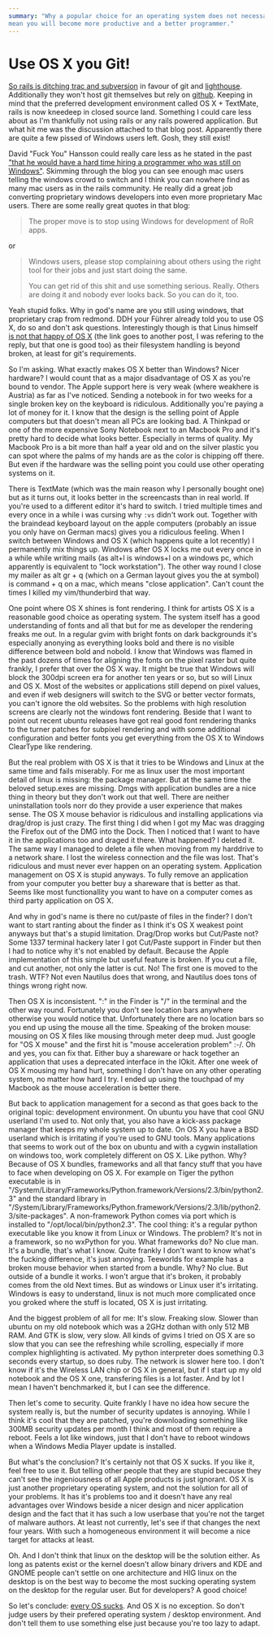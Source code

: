 ```yaml
---
summary: "Why a popular choice for an operating system does not necessarily
mean you will become more productive and a better programmer."
---
```


# Use OS X you Git!

[So rails is ditching trac and subversion](http://weblog.rubyonrails.org/2008/4/2/rails-is-moving-from-svn-to-git)
in favour of git and [lighthouse](http://www.lighthouseapp.com/).
Additionally they won't host git themselves but rely on [github](http://github.com/). Keeping in mind that the preferred development
environment called OS X + TextMate, rails is now kneedeep in closed
source land. Something I could care less about as I'm thankfully not
using rails or any rails powered application. But what hit me was the
discussion attached to that blog post. Apparently there are quite a few
pissed of Windows users left. Gosh, they still exist!

David "Fuck You" Hansson could really care less as he stated in the past
["that he would have a hard time hiring a programmer who was still on
Windows"](http://www.loudthinking.com/arc/000433.html). Skimming
through the blog you can see enough mac users telling the windows crowd
to switch and I think you can nowhere find as many mac users as in the
rails community. He really did a great job converting proprietary
windows developers into even more proprietary Mac users. There are some
really great quotes in that blog:

> The proper move is to stop using Windows for development of RoR
apps.
>

or

> Windows users, please stop complaining about others using the right
tool for their jobs and just start doing the same.
>
> You can get rid of this shit and use something serious. Really.
Others are doing it and nobody ever looks back. So you can do it,
too.
>

Yeah stupid folks. Why in god's name are you still using windows, that
proprietary crap from redmond. DDH your Führer already told you to use
OS X, do so and don't ask questions. Interestingly though is that Linus
himself [is not that happy of OS X](http://kerneltrap.org/mailarchive/git/2008/1/23/592628) (the link
goes to another post, I was refering to the reply, but that one is good
too) as their filesystem handling is beyond broken, at least for git's
requirements.

So I'm asking. What exactly makes OS X better than Windows? Nicer
hardware? I would count that as a major disadvantage of OS X as you're
bound to vendor. The Apple support here is very weak (where weakhere is
Austria) as far as I've noticed. Sending a notebook in for two weeks for
a single broken key on the keyboard is ridiculous. Additionally you're
paying a lot of money for it. I know that the design is the selling
point of Apple computers but that doesn't mean all PCs are looking bad.
A Thinkpad or one of the more expensive Sony Notebook next to an Macbook
Pro and it's pretty hard to decide what looks better. Especially in
terms of quality. My Macbook Pro is a bit more than half a year old and
on the silver plastic you can spot where the palms of my hands are as
the color is chipping off there. But even if the hardware was the
selling point you could use other operating systems on it.

There is TextMate (which was the main reason why I personally bought
one) but as it turns out, it looks better in the screencasts than in
real world. If you're used to a different editor it's hard to switch. I
tried multiple times and every once in a while i was cursing why `:vs`
didn't work out. Together with the braindead keyboard layout on the
apple computers (probably an issue you only have on German macs) gives
you a ridiculous feeling. When I switch between Windows and OS X (which
happens quite a lot recently) I permanently mix things up. Windows after
OS X locks me out every once in a while while writing mails (as alt+l is
windows+l on a windows pc, which apparently is equivalent to "lock
workstation"). The other way round I close my mailer as alt gr + q
(which on a German layout gives you the at symbol) is command + q on a
mac, which means "close application". Can't count the times I killed my
vim/thunderbird that way.

One point where OS X shines is font rendering. I think for artists OS X
is a reasonable good choice as operating system. The system itself has a
good understanding of fonts and all that but for me as developer the
rendering freaks me out. In a regular gvim with bright fonts on dark
backgrounds it's especially anonying as everything looks bold and there
is no visible difference between bold and nobold. I know that Windows
was flamed in the past dozens of times for aligning the fonts on the
pixel raster but quite frankly, I prefer that over the OS X way. It
might be true that Windows will block the 300dpi screen era for another
ten years or so, but so will Linux and OS X. Most of the websites or
applications still depend on pixel values, and even if web designers
will switch to the SVG or better vector formats, you can't ignore the
old websites. So the problems with high resolution screens are clearly
not the windows font rendering. Beside that I want to point out recent
ubuntu releases have got real good font rendering thanks to the turner
patches for subpixel rendering and with some additional configuration
and better fonts you get everything from the OS X to Windows ClearType
like rendering.

But the real problem with OS X is that it tries to be Windows and Linux
at the same time and fails miserably. For me as linux user the most
important detail of linux is missing: the package manager. But at the
same time the beloved setup.exes are missing. Dmgs with application
bundles are a nice thing in theory but they don't work out that well.
There are neither uninstallation tools norr do they provide a user
experience that makes sense. The OS X mouse behavior is ridiculous and
installing applications via drag/drop is just crazy. The first thing I
did when I got my Mac was dragging the Firefox out of the DMG into the
Dock. Then I noticed that I want to have it in the applications too and
draged it there. What happened? I deleted it. The same way I managed to
delete a file when moving from my harddrive to a network share. I lost
the wireless connection and the file was lost. That's ridiculous and
must never ever happen on an operating system. Application management on
OS X is stupid anyways. To fully remove an application from your
computer you better buy a shareware that is better as that. Seems like
most functionallity you want to have on a computer comes as third party
application on OS X.

And why in god's name is there no cut/paste of files in the finder? I
don't want to start ranting about the finder as I think it's OS X
weakest point anyways but that's a stupid limitation. Drag/Drop works
but Cut/Paste not? Some 1337 terminal hackery later I got Cut/Paste
support in Finder but then I had to notice why it's not enabled by
default. Because the Apple implementation of this simple but useful
feature is broken. If you cut a file, and cut another, not only the
latter is cut. No! The first one is moved to the trash. WTF? Not even
Nautilus does that wrong, and Nautilus does tons of things wrong right
now.

Then OS X is inconsistent. ":" in the Finder is "/" in the terminal and
the other way round. Fortunately you don't see location bars anywhere
otherwise you would notice that. Unfortunately there are no location
bars so you end up using the mouse all the time. Speaking of the broken
mouse: mousing on OS X files like mousing through meter deep mud. Just
google for "OS X mouse" and the first hit is "mouse acceleration
problem" :-/. Oh and yes, you can fix that. Either buy a shareware or
hack together an application that uses a deprecated interface in the
IOkit. After one week of OS X mousing my hand hurt, something I don't
have on any other operating system, no matter how hard I try. I ended up
using the touchpad of my Macbook as the mouse acceleration is better
there.

But back to application management for a second as that goes back to the
original topic: development environment. On ubuntu you have that cool
GNU userland I'm used to. Not only that, you also have a kick-ass
package manager that keeps my whole system up to date. On OS X you have
a BSD userland which is irritating if you're used to GNU tools. Many
applications that seems to work out of the box on ubuntu and with a
cygwin installation on windows too, work completely different on OS X.
Like python. Why? Because of OS X bundles, frameworks and all that fancy
stuff that you have to face when developing on OS X. For example on
Tiger the python executable is in
"/System/Library/Frameworks/Python.framework/Versions/2.3/bin/python2.3"
and the standard library in
"/System/Library/Frameworks/Python.framework/Versions/2.3/lib/python2.3/site-packages".
A non-framework Python comes via port which is installed to
"/opt/local/bin/python2.3". The cool thing: it's a regular python
executable like you know it from Linux or Windows. The problem? It's not
in a framework, so no wxPython for you. What frameworks do? No clue man.
It's a bundle, that's what I know. Quite frankly I don't want to know
what's the fucking difference, it's just annoying. Teeworlds for example
has a broken mouse behavior when started from a bundle. Why? No clue.
But outside of a bundle it works. I won't argue that it's broken, it
probably comes from the old Next times. But as windows or Linux user
it's irritating. Windows is easy to understand, linux is not much more
complicated once you groked where the stuff is located, OS X is just
irritating.

And the biggest problem of all for me: It's slow. Freaking slow. Slower
than ubuntu on my old notebook which was a 2GHz dothan with only 512 MB
RAM. And GTK is slow, very slow. All kinds of gvims I tried on OS X are
so slow that you can see the refreshing while scrolling, especially if
more complex highlighting is activated. My python interpreter does
something 0.3 seconds every startup, so does ruby. The network is slower
here too. I don't know if it's the Wireless LAN chip or OS X in general,
but if I start up my old notebook and the OS X one, transfering files is
a lot faster. And by lot I mean I haven't benchmarked it, but I can see
the difference.

Then let's come to security. Quite frankly I have no idea how secure the
system really is, but the number of security updates is annoying. While
I think it's cool that they are patched, you're downloading something
like 300MB security updates per month I think and most of them require a
reboot. Feels a lot like windows, just that I don't have to reboot
windows when a Windows Media Player update is installed.

But what's the conclusion? It's certainly not that OS X sucks. If you
like it, feel free to use it. But telling other people that they are
stupid because they can't see the ingeniousness of all Apple products is
just ignorant. OS X is just another proprietary operating system, and
not the solution for all of your problems. It has it's problems too and
it doesn't have any real advantages over Windows beside a nicer design
and nicer application design and the fact that it has such a low
userbase that you're not the target of malware authors. At least not
currently, let's see if that changes the next four years. With such a
homogeneous environment it will become a nice target for attacks at
least.

Oh. And I don't think that linux on the desktop will be the solution
either. As long as patents exist or the kernel doesn't allow binary
drivers and KDE and GNOME people can't settle on one architecture and
HIG linux on the desktop is on the best way to become the most sucking
operating system on the desktop for the regular user. But for
developers? A good choice!

So let's conclude: [every OS sucks](http://video.google.com/videoplay?docid=2514730680283477734). And OS
X is no exception. So don't judge users by their prefered operating
system / desktop environment. And don't tell them to use something else
just because you're too lazy to adapt.
